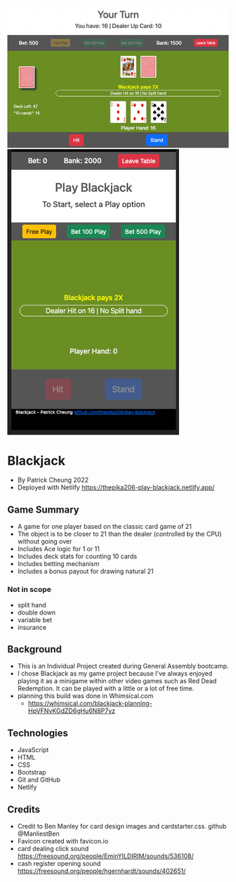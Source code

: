 ![Alt text](./game-image-1.png?raw=true "image captured from game")
![Alt text](./game-image-2.png?raw=true "image captured from game")

# Blackjack
- By Patrick Cheung 2022
- Deployed with Netlify  https://thepika206-play-blackjack.netlify.app/
  
## Game Summary
- A game for one player based on the classic card game of 21
- The object is to be closer to 21 than the dealer (controlled by the CPU) without going over
- Includes Ace logic for 1 or 11
- Includes deck stats for counting 10 cards
- Includes betting mechanism
- Includes a bonus payout for drawing natural 21

### Not in scope
- split hand
- double down
- variable bet
- insurance

## Background
- This is an Individual Project created during General Assembly bootcamp. 
- I chose Blackjack as my game project because I've always enjoyed playing it as a minigame within other video games such as Red Dead Redemption. It can be played with a little or a lot of free time.   
- planning this build was done in Whimsical.com  
  - https://whimsical.com/blackjack-planning-HpVFNvKGdZD6gHu6N8P7yz

## Technologies
- JavaScript
- HTML
- CSS
- Bootstrap
- Git and GitHub
- Netlify

## Credits
- Credit to Ben Manley for card design images and cardstarter.css.   github @ManliestBen
- Favicon created with favicon.io
- card dealing click sound https://freesound.org/people/EminYILDIRIM/sounds/536108/
- cash register opening sound https://freesound.org/people/hgernhardt/sounds/402651/
<!-- - card shuffling sound https://freesound.org/people/SomeoneCool15/sounds/423767/  -->
